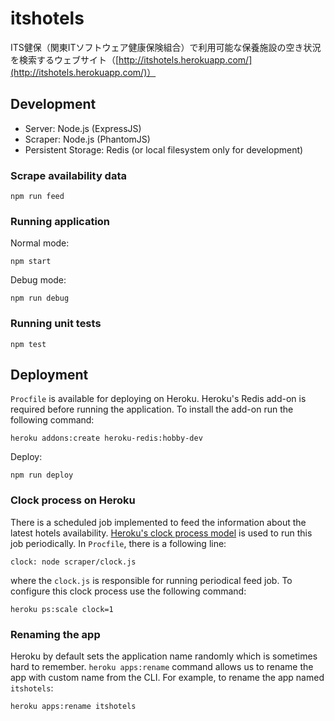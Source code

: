 # itshotels

ITS健保（関東ITソフトウェア健康保険組合）で利用可能な保養施設の空き状況を検索するウェブサイト（[http://itshotels.herokuapp.com/](http://itshotels.herokuapp.com/)）

<!-- ![screenshot](/screenshot.png?raw=true) -->

## Development

- Server: Node.js (ExpressJS)
- Scraper: Node.js (PhantomJS)
- Persistent Storage: Redis (or local filesystem only for development)

### Scrape availability data

```
npm run feed
```

### Running application

Normal mode:

```
npm start
```

Debug mode:

```
npm run debug
```

### Running unit tests

```
npm test
```

## Deployment

`Procfile` is available for deploying on Heroku. Heroku's Redis add-on is required before running the application. To install the add-on run the following command:

```
heroku addons:create heroku-redis:hobby-dev
```

Deploy:

```
npm run deploy
```

### Clock process on Heroku

There is a scheduled job implemented to feed the information about the latest hotels availability. [Heroku's clock process model](https://devcenter.heroku.com/articles/scheduled-jobs-custom-clock-processes) is used to run this job periodically. In `Procfile`, there is a following line:

```
clock: node scraper/clock.js
```

where the `clock.js` is responsible for running periodical feed job. To configure this clock process use the following command:

```
heroku ps:scale clock=1
```

### Renaming the app

Heroku by default sets the application name randomly which is sometimes hard to remember. `heroku apps:rename` command allows us to rename the app with custom name from the CLI. For example, to rename the app named `itshotels`:

```
heroku apps:rename itshotels
```